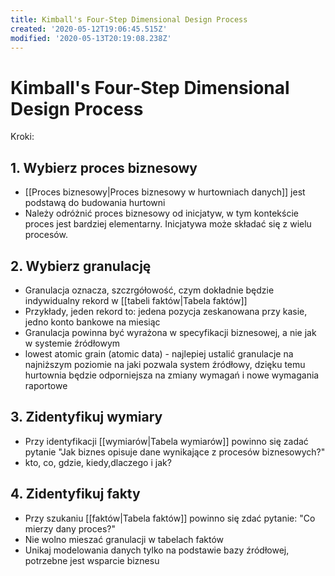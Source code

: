```yaml
---
title: Kimball's Four-Step Dimensional Design Process
created: '2020-05-12T19:06:45.515Z'
modified: '2020-05-13T20:19:08.238Z'
---
```


# Kimball's Four-Step Dimensional Design Process

Kroki:

## 1. Wybierz proces biznesowy

* [[Proces biznesowy|Proces biznesowy w hurtowniach danych]] jest podstawą do budowania hurtowni
* Należy odróżnić proces biznesowy od inicjatyw, w tym kontekście proces jest bardziej elementarny. Inicjatywa może składać się z wielu procesów.

## 2. Wybierz granulację

* Granulacja oznacza, szczrgółowość, czym dokładnie będzie indywidualny rekord w [[tabeli faktów|Tabela faktów]]
* Przykłady, jeden rekord to: jedena pozycja zeskanowana przy kasie, jedno konto bankowe na miesiąc
* Granulacja powinna być wyrażona w specyfikacji biznesowej, a nie jak w systemie źródłowym
* lowest atomic grain (atomic data) - najlepiej ustalić granulacje na najniższym poziomie na jaki pozwala system źródłowy, dzięku temu hurtownia będzie odporniejsza na zmiany wymagań i nowe wymagania raportowe

## 3. Zidentyfikuj wymiary

* Przy identyfikacji [[wymiarów|Tabela wymiarów]] powinno się zadać pytanie "Jak biznes opisuje dane wynikające z procesów biznesowych?"
* kto, co, gdzie, kiedy,dlaczego i jak?

## 4. Zidentyfikuj fakty

* Przy szukaniu [[faktów|Tabela faktów]] powinno się zdać pytanie: "Co mierzy dany proces?"
* Nie wolno mieszać granulacji w tabelach faktów
* Unikaj modelowania danych tylko na podstawie bazy źródłowej, potrzebne jest wsparcie biznesu

